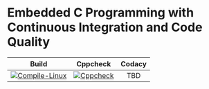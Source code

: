 
# Embedded C Programming with Continuous Integration and Code Quality 

|Build|Cppcheck|Codacy|
|:--:|:--:|:--:|
|[![Compile-Linux](https://github.com/PramodhMahadeshKM/EmbC_Proj_LTTS/actions/workflows/Compile-Linux.yml/badge.svg)](https://github.com/PramodhMahadeshKM/EmbC_Proj_LTTS/actions/workflows/Compile-Linux.yml)|[![Cppcheck](https://github.com/PramodhMahadeshKM/EmbC_Proj_LTTS/actions/workflows/Cppcheck.yml/badge.svg)](https://github.com/PramodhMahadeshKM/EmbC_Proj_LTTS/actions/workflows/Cppcheck.yml) | TBD |
